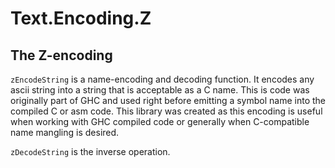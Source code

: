# Text.Encoding.Z

## The Z-encoding

`zEncodeString` is a name-encoding and decoding function. It encodes any ascii
string into a string that is acceptable as a C name. This is code was originally
part of GHC and used right before emitting a symbol name into the compiled C or
asm code.  This library was created as this encoding is useful when working with
GHC compiled code or generally when C-compatible name mangling is desired.

`zDecodeString` is the inverse operation.
